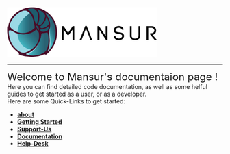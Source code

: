 <!-- CSS Icon via fontawesome 5 -->
<link rel="stylesheet" href="https://use.fontawesome.com/releases/v5.6.1/css/v4-shims.css">
<link rel="stylesheet" href="https://use.fontawesome.com/releases/v5.6.1/css/all.css" integrity="sha384-gfdkjb5BdAXd+lj+gudLWI+BXq4IuLW5IT+brZEZsLFm++aCMlF1V92rMkPaX4PP" crossorigin="anonymous">

#
<img src="images/mansur_logo_blackText.png" width="350"/>
<hr>
<font size = 5pt>
Welcome to Mansur's documentaion page !
</font>
<font csize = 3pt>
<br>
Here you can find detailed code documentation, as well as some helful guides to get started as a user, or as a developer.
<br>Here are some Quick-Links to get started:
<b><ul>
  <li><a href="About/" title="About Mansur" class="md-nav__link"> about </a> </li>
  <li><a href="userGuides/installation/" title="Installation" class="md-nav__link"> Getting Started </a></li>
  <li><a href="Support-Us/" title="Support-Us" class="md-nav__link"> Support-Us </a> </li>
  <li><a href="arguments/" title="documentation" class="md-nav__link"> Documentation </a> </li>
  <li><a href="https://mansurrig.freshdesk.com/support/home" title="help" class="md-nav__link" target="_blank"> Help-Desk </a> </li>
</ul></b>
</font>

<font size = 20pt color>
<a href="https://discord.gg/see9CpsZPG" class="fab fa-discord" target="_blank"></a>
<a href="https://www.youtube.com/channel/UCMjNlJjSxIam--3u87oh5PQ" class="fa fa-youtube" target="_blank"></a>
<a href="https://www.twitch.tv/mansurrig" class="fa fa-twitch" target="_blank"></a>
<a href="https://www.facebook.com/MansurRig2" class="fa fa-facebook" target="_blank"></a>
<a href="https://github.com/asaf-b" class="fa fa-github" target="_blank"></a>
<a href="https://twitter.com/mansurRig" class="fa fa-twitter" target="_blank"></a>
<a href="https://www.linkedin.com/in/asaf-ben-zur/" class="fa fa-linkedin" target="_blank"></a>
<a href="https://www.imdb.com/name/nm8262040/?ref_=nv_sr_3" class="fa fa-imdb" target="_blank"></a>
<a href="https://www.artstation.com/mansur-rig" class="fa fa-artstation" target="_blank"></a>
<a href="https://www.instagram.com/mansurrig/" class="fa fa-instagram" target="_blank"></a>
</font>